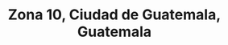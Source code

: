 ---
title: Zona 10, Ciudad de Guatemala, Guatemala
url: /zona-10-ciudad-de-guatemala-guatemala/
latitude: 14.598
longitude: -90.507
---